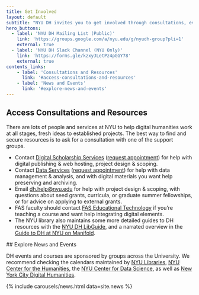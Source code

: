 ```yaml
---
title: Get Involved
layout: default
subtitle: "NYU DH invites you to get involved through consultations, events, and funding. Learn more here and join our communication channels for ongoing announcements. "
hero_buttons:
  - label: 'NYU DH Mailing List (Public)'
    link: 'https://groups.google.com/a/nyu.edu/g/nyudh-group?pli=1'
    external: true
  - label: 'NYU DH Slack Channel (NYU Only)'
    link: 'https://forms.gle/kzxyJLetPz4pGGY78'
    external: true
contents_links:
    - label: 'Consultations and Resources'
      link: '#access-consultations-and-resources'
    - label: 'News and Events'
      link: '#explore-news-and-events'
---
```

<div class="container">
<div class="content" markdown="1">

## Access Consultations and Resources

There are lots of people and services at NYU to help digital humanities work at all stages, fresh ideas to established projects. The best way to find and secure resources is to ask for a consultation with one of the support groups.

- Contact [Digital Scholarship Services](https://library.nyu.edu/departments/digital-scholarship-services/) ([request appointment](https://nyu.qualtrics.com/jfe/form/SV_2srvrbNYpL05GW9)) for help with digital publishing & web hosting, project design & scoping.
- Contact [Data Services](https://guides.nyu.edu/dataservices) ([request appointment](https://guides.nyu.edu/appointment)) for help with data management & analysis, and with digital materials you want help preserving and archiving.
- Email [dh.help@nyu.edu](mailto:dh.help@nyu.edu) for help with project design & scoping, with questions about seed grants, curricula, or graduate summer fellowships, or for advice on applying to external grants.
- FAS faculty should contact [FAS Educational Technology](https://wp.nyu.edu/fas-edtech/) if you’re teaching a course and want help integrating digital elements.
- The NYU library also maintains some more detailed guides to DH resources with the [NYU DH LibGuide](https://guides.nyu.edu/digital-humanities), and a narrated overview in the [Guide to DH at NYU on Manifold](https://nyu.manifoldapp.org/projects/nyu-dh).
</div>
</div>

<div class="container">
<div class="content post-content" markdown="1">
## Explore News and Events

DH events and courses are sponsored by groups across the University. We recommend checking the calendars maintained by [NYU Libraries](https://nyu.libcal.com/calendar/?cid=1564&t=d&d=0000-00-00&cal=1564&inc=0), [NYU Center for the Humanities](https://nyuhumanities.org/events/), the [NYU Center for Data Science](https://cds.nyu.edu/cds-events/), as well as [New York City Digital Humanities](https://nycdh.org/calendar/).

</div>
</div>

{% include carousels/news.html data=site.news %}

